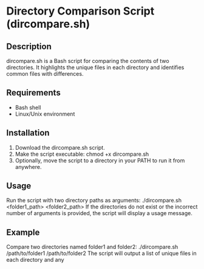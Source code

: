 # Directory Comparison Script (dircompare.sh)

## Description

dircompare.sh is a Bash script for comparing the contents of two directories. It highlights the unique files in each directory and identifies common files with differences.

## Requirements

- Bash shell
- Linux/Unix environment

## Installation

1. Download the dircompare.sh script.
2. Make the script executable:
   chmod +x dircompare.sh
3. Optionally, move the script to a directory in your PATH to run it from anywhere.

## Usage

Run the script with two directory paths as arguments:
   ./dircompare.sh <folder1_path> <folder2_path>
If the directories do not exist or the incorrect number of arguments is provided, the script will display a usage message.

## Example

Compare two directories named folder1 and folder2:
   ./dircompare.sh /path/to/folder1 /path/to/folder2
The script will output a list of unique files in each directory and any